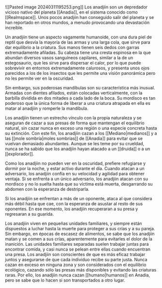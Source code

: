 ![[Pasted image 20240311195253.png]]
Los anadjiin son un depredador vicioso nativo del planeta [[Anadia]], en el sistema conocido como [[Realmspace]]. Unos pocos anadjiin han conseguido salir del planeta y se han reportado en otros mundos, a menudo provocando una devastación increíble.

Un anadjiin tiene un aspecto vagamente humanoide, con una dura piel de reptil que desvía la mayoría de las armas y una larga cola, que sirve para dar equilibrio a la criatura. Sus manos tienen seis dedos con garras extremadamente afiladas. Su cabeza tiene una cresta espinosa en la que abundan diversos vasos sanguíneos capilares, similar a la de un estegosaurio, que les sirve para dispersar el calor, por lo que puede sobrevivir en entornos extremadamente calurosos, y presenta unos ojos parecidos a los de los insectos que les permite una visión panorámica pero no les permite ver en la oscuridad.

Sin embargo, sus poderosas mandíbulas son su característica más inusual. Armadas con dientes afilados, están colocadas verticalmente, con la barbilla dividida en dos mitades a cada lado de la boca. Su mordisco es tan poderoso que la única forma de liberar a una criatura atrapada en ella es matar al anadjiin y romperle la mandíbula.

Los anadjiin tienen un estrecho vínculo con la propia naturaleza y se aseguran de cazar a sus presas de forma que mantengan el equilibrio natural, sin cazar nunca en exceso una región o una especie concreta hasta su extinción. Con este fin, los anadjiin cazan a los [[Mediano|medianos]] y a las [[mole sombría|moles sombrías]] de [[Anadia]] para evitar que se vuelvan demasiado abundantes. Aunque se les teme por su crueldad, nunca se ha sabido que los anadjiin hayan atacado a un [[druida]] o a un [[explorador]].

Como los anadjiin no pueden ver en la oscuridad, prefiere refugiarse y dormir por la noche, y estar activo durante el día. Cuando atacan a un adversario, los anadjiin confía en su velocidad y agilidad para obtener ventaja. Si se enfrenta a un único adversario, los anadjiin atacan con su mordisco y no lo suelta hasta que su víctima está muerta, desgarrando su abdomen con la esperanza de destriparla.

Si los anadjiin se enfrentan a más de un oponente, ataca al que considera más débil hasta que cae, con la esperanza de asustar al resto de sus oponentes. En ese momento, los anadjiin recuperaran a su presa y regresaran a su guarida.

Los anadjiin viven en pequeñas unidades familiares, y siempre están dispuestos a luchar hasta la muerte para proteger a sus crías y a su pareja. Sin embargo, en épocas de escasez de alimentos, se sabe que los anadjiin matan y se comen a sus crías, aparentemente para evitarles el dolor de la inanición. Las unidades familiares separadas suelen trabajar juntas para encontrar comida, y casi nunca se pelean entre ellas cuando encuentran una presa. Los anadjiin son conscientes de que es más eficaz trabajar juntos y asegurarse de que cada individuo recibe su parte justa. Nunca cazan en exceso en ninguna zona y son considerados con el equilibrio ecológico, cazando sólo las presas más disponibles y evitando las criaturas raras. Por ello, los anadjiin nunca cazan [[humano|humanos]] en Anadia, pero se sabe que lo hacen si son transportados a otro lugar.